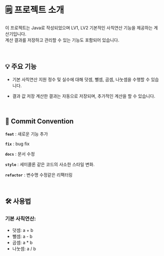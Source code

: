 # 🗒️ 프로젝트 소개
이 프로젝트는 Java로 작성되었으며 LV1, LV2 기본적인 사칙연산 기능을 제공하는 계산기입니다. 
<br>계산 결과를 저장하고 관리할 수 있는 기능도 포함되어 있습니다.

<br>

## 💡 주요 기능
- 기본 사칙연산 지원
정수 및 실수에 대해 덧셈, 뺄셈, 곱셈, 나눗셈을 수행할 수 있습니다.

- 결과 값 저장
계산한 결과는 자동으로 저장되며, 추가적인 계산을 할 수 있습니다.

<br>

## 📑 Commit Convention

**`feat`** : 새로운 기능 추가

**`fix`** : bug fix

**`docs`**  : 문서 수정

**`style`** : 세미콜론 같은 코드의 사소한 스타일 변화.

**`refactor`** : 변수명 수정같은 리팩터링

<br>

## 🛠️ 사용법
### 기본 사칙연산:
- 덧셈: a + b
- 뺄셈: a - b
- 곱셈: a * b
- 나눗셈: a / b

<br>

